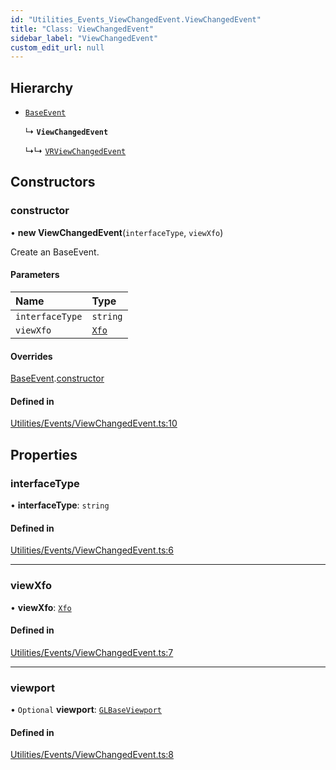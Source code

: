 ```yaml
---
id: "Utilities_Events_ViewChangedEvent.ViewChangedEvent"
title: "Class: ViewChangedEvent"
sidebar_label: "ViewChangedEvent"
custom_edit_url: null
---
```




## Hierarchy

- [`BaseEvent`](../Utilities_BaseEvent.BaseEvent)

  ↳ **`ViewChangedEvent`**

  ↳↳ [`VRViewChangedEvent`](Utilities_Events_VRViewChangedEvent.VRViewChangedEvent)

## Constructors

### constructor

• **new ViewChangedEvent**(`interfaceType`, `viewXfo`)

Create an BaseEvent.

#### Parameters

| Name | Type |
| :------ | :------ |
| `interfaceType` | `string` |
| `viewXfo` | [`Xfo`](../../Math/Math_Xfo.Xfo) |

#### Overrides

[BaseEvent](../Utilities_BaseEvent.BaseEvent).[constructor](../Utilities_BaseEvent.BaseEvent#constructor)

#### Defined in

[Utilities/Events/ViewChangedEvent.ts:10](https://github.com/ZeaInc/zea-engine/blob/cc691d16b/src/Utilities/Events/ViewChangedEvent.ts#L10)

## Properties

### interfaceType

• **interfaceType**: `string`

#### Defined in

[Utilities/Events/ViewChangedEvent.ts:6](https://github.com/ZeaInc/zea-engine/blob/cc691d16b/src/Utilities/Events/ViewChangedEvent.ts#L6)

___

### viewXfo

• **viewXfo**: [`Xfo`](../../Math/Math_Xfo.Xfo)

#### Defined in

[Utilities/Events/ViewChangedEvent.ts:7](https://github.com/ZeaInc/zea-engine/blob/cc691d16b/src/Utilities/Events/ViewChangedEvent.ts#L7)

___

### viewport

• `Optional` **viewport**: [`GLBaseViewport`](../../Renderer/Renderer_GLBaseViewport.GLBaseViewport)

#### Defined in

[Utilities/Events/ViewChangedEvent.ts:8](https://github.com/ZeaInc/zea-engine/blob/cc691d16b/src/Utilities/Events/ViewChangedEvent.ts#L8)

